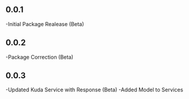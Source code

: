 ## 0.0.1
-Initial Package Realease (Beta)

## 0.0.2
-Package Correction (Beta)

## 0.0.3
-Updated Kuda Service with Response (Beta)
-Added Model to Services
